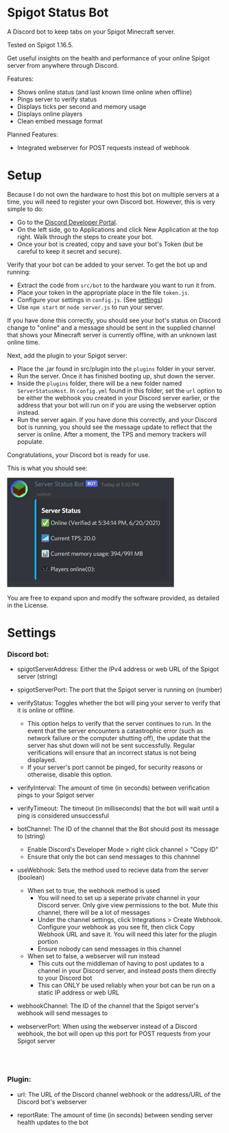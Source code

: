 # Spigot Status Bot
A Discord bot to keep tabs on your Spigot Minecraft server.

Tested on Spigot 1.16.5.

Get useful insights on the health and performance of your online Spigot server from anywhere through Discord.

Features:
- Shows online status (and last known time online when offline)
- Pings server to verify status
- Displays ticks per second and memory usage
- Displays online players
- Clean embed message format

Planned Features:
- Integrated webserver for POST requests instead of webhook

# Setup
Because I do not own the hardware to host this bot on multiple servers at a time, you will need to register your own Discord bot. However, this is very simple to do:
- Go to the [Discord Developer Portal](https://discord.com/developers/docs/intro).
- On the left side, go to Applications and click New Application at the top right. Walk through the steps to create your bot.
- Once your bot is created, copy and save your bot's Token (but be careful to keep it secret and secure).

Verify that your bot can be added to your server. To get the bot up and running:
- Extract the code from ```src/bot``` to the hardware you want to run it from.
- Place your token in the appropriate place in the file ```token.js```.
- Configure your settings in ```config.js```. (See [settings](#settings))
- Use ```npm start``` or ```node server.js``` to run your server. 

If you have done this correctly, you should see your bot's status on Discord change to "online" and a message should be sent in the supplied channel that shows your Minecraft server is currently offline, with an unknown last online time.

Next, add the plugin to your Spigot server:
- Place the .jar found in src/plugin into the ```plugins``` folder in your server.
- Run the server. Once it has finished booting up, shut down the server.
- Inside the ```plugins``` folder, there will be a new folder named ```ServerStatusHost```. In ```config.yml``` found in this folder, set the ```url``` option to be either the webhook you created in your Discord server earlier, or the address that your bot will run on if you are using the webserver option instead.
- Run the server again. If you have done this correctly, and your Discord bot is running, you should see the message update to reflect that the server is online. After a moment, the TPS and memory trackers will populate.

Congratulations, your Discord bot is ready for use.

This is what you should see: 

![Bot Message](/img/bot-message.png)

You are free to expand upon and modify the software provided, as detailed in the License.

# Settings
### Discord bot:

- spigotServerAddress: Either the IPv4 address or web URL of the Spigot server (string)

- spigotServerPort: The port that the Spigot server is running on (number)

- verifyStatus: Toggles whether the bot will ping your server to verify that it is online or offline.
   - This option helps to verify that the server continues to run. In the event that the server encounters a catastrophic error (such as network failure or the computer shutting off), the update that the server has shut down will not be sent successfully. Regular verifications will ensure that an incorrect status is not being displayed.
   - If your server's port cannot be pinged, for security reasons or otherwise, disable this option.

- verifyInterval: The amount of time (in seconds) between verification pings to your Spigot server

- verifyTimeout: The timeout (in milliseconds) that the bot will wait until a ping is considered unsuccessful

- botChannel: The ID of the channel that the Bot should post its message to (string)
   - Enable Discord's Developer Mode > right click channel > "Copy ID"
   - Ensure that only the bot can send messages to this channnel  

- useWebhook: Sets the method used to recieve data from the server (boolean)
   -  When set to true, the webhook method is used
      - You will need to set up a seperate private channel in your Discord server. Only give view permissions to the bot. Mute this channel, there will be a lot of messages
      - Under the channel settings, click Integrations > Create Webhook. Configure your webhook as you see fit, then click Copy Webhook URL and save it. You will need this later for the plugin portion
      - Ensure nobody can send messages in this channel
   - When set to false, a webserver will run instead
      - This cuts out the middleman of having to post updates to a channel in your Discord server, and instead posts them directly to your Discord bot
      - This can ONLY be used reliably when your bot can be run on a static IP address or web URL

- webhookChannel: The ID of the channel that the Spigot server's webhook will send messages to

- webserverPort: When using the webserver instead of a Discord webhook, the bot will open up this port for POST requests from your Spigot server
<br/>
<br/>

### Plugin:

- url: The URL of the Discord channel webhook or the address/URL of the Discord bot's webserver

- reportRate: The amount of time (in seconds) between sending server health updates to the bot
